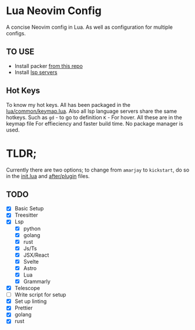 # Lua Neovim Config

A concise Neovim config in Lua. As well as configuration for multiple configs.

## TO USE

- Install packer [from this repo](https://github.com/wbthomason/packer.nvim)
- Install [lsp servers](https://github.com/neovim/nvim-lspconfig/blob/master/doc/server_configurations.md#tsserver) 

## Hot Keys

To know my hot keys. All has been packaged in the
[lua/common/keymap.lua](./lua/common/keymap.lua). 
Also all lsp language servers share the same hotkeys. 
Such as `gd` - to go to definition `K` - For hover. All these are in the keymap file
For effieciency and faster build time. No package manager is used.

# TLDR;

Currently there are two options; to change from `amarjay` to `kickstart`, do so in the [init.lua](./init.lua) and [after/plugin](./after/plugin/init.lua) files.

## TODO

- [x] Basic Setup
- [x] Treesitter
- [x] Lsp
    - [x] python
    - [x] golang
    - [x] rust
    - [x] Js/Ts
    - [x] JSX/React
    - [x] Svelte
    - [x] Astro
    - [x] Lua
    - [x] Grammarly
- [x] Telescope 
- [ ] Write script for setup
- [x] Set up linting
 - [x] Prettier
 - [x] golang
 - [x] rust
